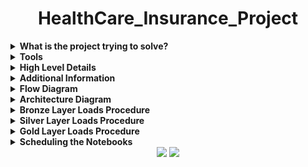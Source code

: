 <h1 align="center">HealthCare_Insurance_Project</h1>  

<details><summary><b>What is the project trying to solve?</b></summary>
</br>

|    | Problem Statement                                                                                                                                                |
|----|------------------------------------------------------------------------------------------------------------------------------------------------------------------------|
| 1. | ABC is an insurance company that sells insurance policies to retail customers                                |
| 2. | In this project, I worked on developing an end-to-end data engineering pipeline for an insurance company to analyze claims data and perform customer segmentation|
| 3. | This will help the company to better understand their customers' needs and tailor their offerings accordingly|
</details> 


<details><summary><b>Tools</b></summary>
</br>

|    | Technologies Used                                                                                                                                                      |
|----|------------------------------------------------------------------------------------------------------------------------------------------------------------------------|
| 1. | Azure Devops for following agile methodologies like sprint planning, sprint grooming, sprint retrospective, and task management |
| 2. | Azure Data Lake Storage for storage of extracted data like CSV, JSON, SQL|
| 3. | Azure SQLDB to use as an input data source|
| 4. | Azure Key Vault for password and secrets management|
| 5. | Azure Data Factory for data orchestration and building data extraction pipelines|
| 6. | Databricks for data processing using the medallion lakehouse architecture and data cleaning|
| 7. | Azure Devops GitHub for Version Control and CI/CD for Azure Data Factory pipelines and Databricks notebooks|


</details>   

<details><summary><b>High Level Details</b></summary>
</br>

|    | High-Level Details                                                                                                                                |
|----|------------------------------------------------------------------------------------------------------------------------------------------------------------------------|
| 1. | These were the source systems: CSV Files, JSON Files, SQL Server DB|
| 2. | The Plan was to build the 3-layered (Bronze/Silver/Gold) architecture |
| 3. | Data had a lot of inconsistency and needed some cleaning |
| 4. | Once cleanup was done, multiple transformations were performed |
| 5. | Final layer i.e. the gold layer was stored as a Data lakehouse in Databricks|
| 6. | Gold layer data was accessed by PowerBI for visualization and reporting purposes|

</details> 

<details><summary><b>Additional Information</b></summary>
</br>

|    | Additional Information                                                                                                                                             |
|----|------------------------------------------------------------------------------------------------------------------------------------------------------------------------|
| 1. | Branch data, Claim data, and Agent data were extracted from Azure SQL DB using Azure Data factory using the high watermark concept to load only the incremental data |
| 2. | Policy Data was sent once every day by an upstream system in an ADLS container in JSON format|
| 3. | Customer Information was sent once every day by the upstream system in an ADLS container in CSV format |
| 4. | The plan was to create 3 layered Data lake house architecture |
| 5. | Final data was used by PowerBI |
| 6. | Best practices were followed while designing solutions |

</details> 

<details><summary><b>Flow Diagram</b></summary>
</br>
<img class="center" alt="flow diagram" src="images_readme/Flow_Diagram.jpg"></img></br></br>
</details>    

<details><summary><b>Architecture Diagram
</b></summary>
</br>
<img class="center" alt="architecture diagram" src="images_readme/Architecture.png"></img></br></br>
</details>    

<details><summary><b>Bronze Layer Loads Procedure</b></summary>
</br>

|    | Steps followed for loading data in Bronze Layer                                                                                                                                            |
|----|------------------------------------------------------------------------------------------------------------------------------------------------------------------------|
| 1. |Agent data was extracted from Azure SQL DB using Azure Data Factory pipelines using the high watermark concept for incremental loads to avoid historical loads during every run and save time and were placed in landing/AgentData in ADLS|
| 2. |bronzelayer db was created in databricks|
| 3. |Then data was loaded from landing/AgentData to Agent table (delta table) bronzelayer.Agent in Databricks|
| 4. |Delta table was stored in bronzelayer/Agent in ADLS|
| 5. |Once the data was loaded in the table, the file was then moved into the processed/AgentData folder in ADLS|
| 6. |merge_flag = false column is added to the tables to track the loading of data in silver layer|  
| 7. |The same approach was followed for loading the other silver layer tables like policy, claim, customer, and agent|

</details> 

<details><summary><b>Silver Layer Loads Procedure</b></summary>
</br>

|    | Steps followed for loading data in Silver Layer from Bronze Layer                                                                                                                                            |
|----|------------------------------------------------------------------------------------------------------------------------------------------------------------------------|
| 1. |silverlayer db was created in databricks|
| 2. |Delta table was created as silverlayer.Branch in ADLS in silverlayer/Branch path|
| 3. |merged_timestamp column was added in the silver layer branch table to track the time of merge of data from the bronze layer tables|
| 3. |Data was loaded from the bronzelayer.Branch into silverlayer.Branch|
| 4. |Only the data that is incremental and the data where merged_flag is false was pulled from bronze layer |
| 5. | Data that was pulled up having merged_flag=false was then applied with the cleanup/transformation rules and then merged into silverlayer/Branch table|
| 6. | Once the data was loaded in a silver layer in silverlayer.Branch. merge_flag=true was updated in the merge_flag column so that only the incremental data was loaded in silver layer tables and to avoid repetition of loads of the same historical data after every load which would cause delay of loads in silver layer from bronze layer | 

</details> 

<details><summary><b>Gold Layer Loads Procedure</b></summary>
</br>

|    | Steps followed for loading data in Gold Layer from Silver Layer                                                                                                                                           |
|----|------------------------------------------------------------------------------------------------------------------------------------------------------------------------|
| 1. |goldlayer db was created in databricks|
| 2. |Temporary Views were created on silver layer tables using business logic, aggregations | 
| 3. |Once the temporary views were created using the business logic, aggregations of the views were fed to the PowerBI team to consume and create dashboards, which would in turn generate valuable insights into the entire business when presented to customers, and business stakeholders |
</details> 

<details><summary><b>Scheduling the Notebooks</b></summary>
</br>

|    | Steps followed for Scheduling                                                                                                                                           |
|----|------------------------------------------------------------------------------------------------------------------------------------------------------------------------|
| 1. |Notebooks can be scheduled using data bricks workflows or can be scheduled using Azure Data Factory using triggers|
| 2. |Agent Data, Claim Data, and Branch Data ADF pipelines were scheduled to run once a day for loading incremental data using a high watermark concept from Azure SQL DB | 
| 3. | A single bronzelayer pipeline consisting of all the bronze layer notebooks was scheduled to run one after the other to move data from their landing to bronzelayer once a day after the Azure SQL DB extraction pipelines were finished |
| 4. | A single silverlayer pipeline consisting of all the silver layer notebooks was scheduled to run one after the other to move data from their bronzelayer to silverlayer once a day after the bronzelayer pipelines were finished|
| 5. |A single goldenlayer pipeline consisting of all the goldenlayer notebooks was scheduled to run one after the other to move data from their silverlayer to goldenlayer once a day after the silverlayer pipelines were finished|
</details> 

<div align="center">
  <img src="https://forthebadge.com/images/badges/built-with-love.svg" />
  <img src="https://forthebadge.com/images/badges/built-by-developers.svg" />
</div>
